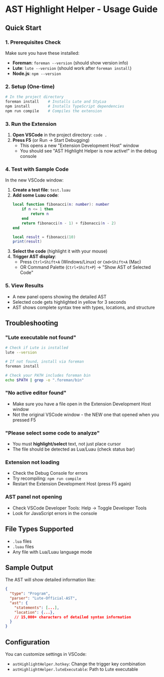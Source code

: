 # AST Highlight Helper - Usage Guide

## Quick Start

### 1. Prerequisites Check
Make sure you have these installed:
- **Foreman**: `foreman --version` (should show version info)
- **Lute**: `lute --version` (should work after `foreman install`)
- **Node.js**: `npm --version`

### 2. Setup (One-time)
```bash
# In the project directory
foreman install    # Installs Lute and StyLua
npm install        # Installs TypeScript dependencies
npm run compile    # Compiles the extension
```

### 3. Run the Extension
1. **Open VSCode** in the project directory: `code .`
2. **Press F5** (or Run → Start Debugging)
   - This opens a new "Extension Development Host" window
   - You should see "AST Highlight Helper is now active!" in the debug console

### 4. Test with Sample Code
In the new VSCode window:

1. **Create a test file**: `test.luau`
2. **Add some Luau code**:
   ```lua
   local function fibonacci(n: number): number
       if n <= 1 then
           return n
       end
       return fibonacci(n - 1) + fibonacci(n - 2)
   end
   
   local result = fibonacci(10)
   print(result)
   ```
3. **Select the code** (highlight it with your mouse)
4. **Trigger AST display**:
   - Press `Ctrl+Shift+A` (Windows/Linux) or `Cmd+Shift+A` (Mac)
   - OR Command Palette (`Ctrl+Shift+P`) → "Show AST of Selected Code"

### 5. View Results
- A new panel opens showing the detailed AST
- Selected code gets highlighted in yellow for 3 seconds
- AST shows complete syntax tree with types, locations, and structure

## Troubleshooting

### "Lute executable not found"
```bash
# Check if Lute is installed
lute --version

# If not found, install via foreman
foreman install

# Check your PATH includes foreman bin
echo $PATH | grep -o ".foreman/bin"
```

### "No active editor found"
- Make sure you have a file open in the Extension Development Host window
- Not the original VSCode window - the NEW one that opened when you pressed F5

### "Please select some code to analyze"
- You must **highlight/select** text, not just place cursor
- The file should be detected as Lua/Luau (check status bar)

### Extension not loading
- Check the Debug Console for errors
- Try recompiling: `npm run compile`
- Restart the Extension Development Host (press F5 again)

### AST panel not opening
- Check VSCode Developer Tools: Help → Toggle Developer Tools
- Look for JavaScript errors in the console

## File Types Supported
- `.lua` files
- `.luau` files
- Any file with Lua/Luau language mode

## Sample Output
The AST will show detailed information like:
```json
{
  "type": "Program",
  "parser": "Lute-Official-AST",
  "ast": {
    "statements": [...],
    "location": {...},
    // 15,000+ characters of detailed syntax information
  }
}
```

## Configuration
You can customize settings in VSCode:
- `astHighlightHelper.hotkey`: Change the trigger key combination
- `astHighlightHelper.luteExecutable`: Path to Lute executable 